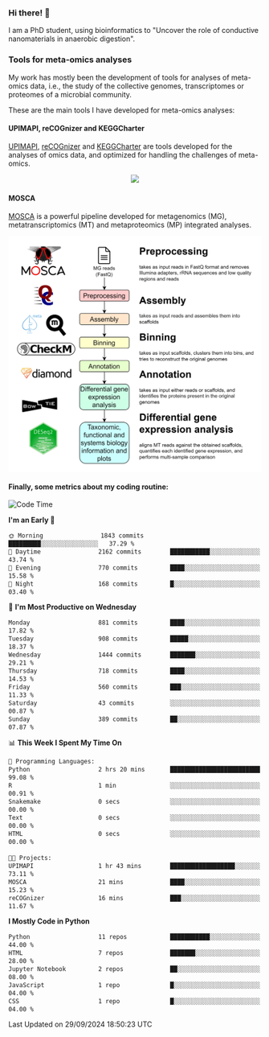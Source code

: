 ### Hi there! 👋

I am a PhD student, using bioinformatics to "Uncover the role of conductive nanomaterials in anaerobic digestion".

### Tools for meta-omics analyses

My work has mostly been the development of tools for analyses of meta-omics data, i.e., the study of the collective genomes, transcriptomes or proteomes of a microbial community.

These are the main tools I have developed for meta-omics analyses:

#### UPIMAPI, reCOGnizer and KEGGCharter

[UPIMAPI](https://github.com/iquasere/UPIMAPI), [reCOGnizer](https://github.com/iquasere/reCOGnizer) and [KEGGCharter](https://github.com/iquasere/KEGGCharter) are tools developed for the analyses of omics data, and optimized for handling the challenges of meta-omics.

<p align="center">
    <img src="assets/annotation_paper.png">
</p>

#### MOSCA

[MOSCA](https://github.com/iquasere/MOSCA) is a powerful pipeline developed for metagenomics (MG), metatranscriptomics (MT) and metaproteomics (MP) integrated analyses.

<p align="center">
    <img src="assets/mosca_workflow.png" align="center" width="700">
</p>


#### Finally, some metrics about my coding routine:

<!--START_SECTION:waka-->
![Code Time](http://img.shields.io/badge/Code%20Time-866%20hrs%2054%20mins-blue)

**I'm an Early 🐤** 

```text
🌞 Morning                1843 commits        █████████░░░░░░░░░░░░░░░░   37.29 % 
🌆 Daytime                2162 commits        ███████████░░░░░░░░░░░░░░   43.74 % 
🌃 Evening                770 commits         ████░░░░░░░░░░░░░░░░░░░░░   15.58 % 
🌙 Night                  168 commits         █░░░░░░░░░░░░░░░░░░░░░░░░   03.40 % 
```
📅 **I'm Most Productive on Wednesday** 

```text
Monday                   881 commits         ████░░░░░░░░░░░░░░░░░░░░░   17.82 % 
Tuesday                  908 commits         █████░░░░░░░░░░░░░░░░░░░░   18.37 % 
Wednesday                1444 commits        ███████░░░░░░░░░░░░░░░░░░   29.21 % 
Thursday                 718 commits         ████░░░░░░░░░░░░░░░░░░░░░   14.53 % 
Friday                   560 commits         ███░░░░░░░░░░░░░░░░░░░░░░   11.33 % 
Saturday                 43 commits          ░░░░░░░░░░░░░░░░░░░░░░░░░   00.87 % 
Sunday                   389 commits         ██░░░░░░░░░░░░░░░░░░░░░░░   07.87 % 
```


📊 **This Week I Spent My Time On** 

```text
💬 Programming Languages: 
Python                   2 hrs 20 mins       █████████████████████████   99.08 % 
R                        1 min               ░░░░░░░░░░░░░░░░░░░░░░░░░   00.91 % 
Snakemake                0 secs              ░░░░░░░░░░░░░░░░░░░░░░░░░   00.00 % 
Text                     0 secs              ░░░░░░░░░░░░░░░░░░░░░░░░░   00.00 % 
HTML                     0 secs              ░░░░░░░░░░░░░░░░░░░░░░░░░   00.00 % 

🐱‍💻 Projects: 
UPIMAPI                  1 hr 43 mins        ██████████████████░░░░░░░   73.11 % 
MOSCA                    21 mins             ████░░░░░░░░░░░░░░░░░░░░░   15.23 % 
reCOGnizer               16 mins             ███░░░░░░░░░░░░░░░░░░░░░░   11.67 % 
```

**I Mostly Code in Python** 

```text
Python                   11 repos            ███████████░░░░░░░░░░░░░░   44.00 % 
HTML                     7 repos             ███████░░░░░░░░░░░░░░░░░░   28.00 % 
Jupyter Notebook         2 repos             ██░░░░░░░░░░░░░░░░░░░░░░░   08.00 % 
JavaScript               1 repo              █░░░░░░░░░░░░░░░░░░░░░░░░   04.00 % 
CSS                      1 repo              █░░░░░░░░░░░░░░░░░░░░░░░░   04.00 % 
```




 Last Updated on 29/09/2024 18:50:23 UTC
<!--END_SECTION:waka-->
